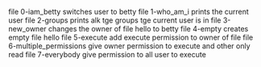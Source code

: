 file 0-iam_betty switches user to betty
file 1-who_am_i prints the current user
file 2-groups prints alk tge groups tge current user is in
file 3-new_owner changes the owner of file hello to betty
file 4-empty creates empty file hello
file 5-execute add execute permission to owner of file
file 6-multiple_permissions give owner permission to execute and other only read
file 7-everybody give permission to all user to execute